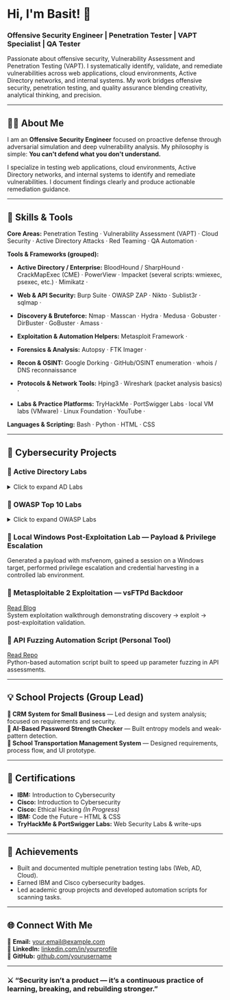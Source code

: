 # Hi, I'm Basit! 👋
### Offensive Security Engineer | Penetration Tester | VAPT Specialist | QA Tester

Passionate about offensive security, Vulnerability Assessment and Penetration Testing (VAPT). I systematically identify, validate, and remediate vulnerabilities across web applications, cloud environments, Active Directory networks, and internal systems. My work bridges offensive security, penetration testing, and quality assurance blending creativity, analytical thinking, and precision.

---

## 👨‍💻 About Me
I am an **Offensive Security Engineer** focused on proactive defense through adversarial simulation and deep vulnerability analysis. My philosophy is simple: **You can't defend what you don't understand.**

I specialize in testing web applications, cloud environments, Active Directory networks, and internal systems to identify and remediate vulnerabilities. I document findings clearly and produce actionable remediation guidance.

---

## 🧠 Skills & Tools
**Core Areas:** Penetration Testing · Vulnerability Assessment (VAPT) · Cloud Security · Active Directory Attacks · Red Teaming · QA Automation · 

**Tools & Frameworks (grouped):**

- **Active Directory / Enterprise:** BloodHound / SharpHound · CrackMapExec (CME) · PowerView · Impacket (several scripts: wmiexec, psexec, etc.) · Mimikatz · 

- **Web & API Security:** Burp Suite · OWASP ZAP · Nikto · Sublist3r · sqlmap · 

- **Discovery & Bruteforce:** Nmap · Masscan · Hydra · Medusa · Gobuster · DirBuster · GoBuster · Amass · 

- **Exploitation & Automation Helpers:** Metasploit Framework · 

- **Forensics & Analysis:** Autopsy · FTK Imager ·
  
- **Recon & OSINT:** Google Dorking · GitHub/OSINT enumeration · whois / DNS reconnaissance

- **Protocols & Network Tools:** Hping3 · Wireshark (packet analysis basics) · 

- **Labs & Practice Platforms:** TryHackMe · PortSwigger Labs · local VM labs (VMware) · Linux Foundation · YouTube ·

**Languages & Scripting:** Bash · Python · HTML · CSS

---

## 🧩 Cybersecurity Projects

### 🔹 Active Directory Labs
<details>
<summary>Click to expand AD Labs</summary>

1. **[SMB Relay Attack in AD Lab (Step-by-Step)](https://baskapella.blogspot.com/2025/10/smb-relay-attack-in-ad-lab-step-by-step.html)**  
   Examines SMB relay techniques in an AD environment, observable artifacts, and defenses to prevent relay-based authentication abuse.

2. **[IPv6 Attacks and LDAPS Relay (MITM6 + NTLMRelayX)](https://baskapella.blogspot.com/2025/10/ipv6-attacks-and-ldaps-relay-mitm6.html)**  
   Analyses IPv6-based relay methods and their effect on AD authentication, plus detection tips and mitigation strategies.

3. **[Active Directory Enumeration After Gaining Shell Access via WMIexec (Step-by-Step)](https://baskapella.blogspot.com/2025/10/active-directory-enumeration-after.html)**  
   Post-compromise enumeration checklist and BloodHound-driven mapping to highlight likely attack paths and weak configurations.

4. **[Active Directory Post-Compromise Lab – Using CrackMapExec, Hash Dumping, and Pass-the-Hash Authentication](https://baskapella.blogspot.com/2025/10/active-directory-post-compromise-lab.html)**  
   Lab walkthrough assessing credential exposure, lateral-movement indicators, and practical remediation recommendations.

5. **[Post-Exploitation: Token Impersonation Lab Report](https://baskapella.blogspot.com/2025/10/post-exploitation-token-impersonation.html)**  
   Analysis of token impersonation techniques, artifacts to monitor, and controls to reduce impersonation risk.

6. **[Kerberoasting Attack - Post exploitation attack](https://baskapella.blogspot.com/2025/10/kerberoasting-attack-post-exploitation.html)**  
   Explains the Kerberoasting threat model, common artifacts, detection opportunities, and hardening steps for service accounts.


</details>

### 🔹 OWASP Top 10 Labs
<details>
<summary>Click to expand OWASP Labs</summary>

1. **[Broken Access Control - GraphQL](https://your-blog-link-or-repo.com)**  
   Discovered administrative users through GraphQL introspection and privilege abuse.

2. **[SQL Injection Lab](https://your-blog-link-or-repo.com)**  
   Demonstrated blind and error-based SQLi with remediation steps.

3. **[XSS Lab](https://your-blog-link-or-repo.com)**  
   Reproduced DOM and reflected XSS vulnerabilities with mitigation.

4. **[Broken Authentication — Session Fixation](https://your-blog-link-or-repo.com)**  
   Demonstrated credential stuffing and session management weaknesses.

5. **[Insufficient Logging & Monitoring — Detection Playbook](https://your-blog-link-or-repo.com)**  
   Detection and alerting improvements for common web application attack patterns.

</details>

### 🔹 Local Windows Post‑Exploitation Lab — Payload & Privilege Escalation  
Generated a payload with msfvenom, gained a session on a Windows target, performed privilege escalation and credential harvesting in a controlled lab environment.

### 🔹 Metasploitable 2 Exploitation — vsFTPd Backdoor
[Read Blog](https://your-blog-link-or-repo.com)  
System exploitation walkthrough demonstrating discovery → exploit → post-exploitation validation.

### 🔹 API Fuzzing Automation Script (Personal Tool)
[Read Repo](https://your-repo-or-gist.com)  
Python-based automation script built to speed up parameter fuzzing in API assessments.

---

## 💡 School Projects (Group Lead)
**🔹 CRM System for Small Business** — Led design and system analysis; focused on requirements and security.  
**🔹 AI-Based Password Strength Checker** — Built entropy models and weak-pattern detection.  
**🔹 School Transportation Management System** — Designed requirements, process flow, and UI prototype.

---

## 🏅 Certifications
- **IBM:** Introduction to Cybersecurity  
- **Cisco:** Introduction to Cybersecurity  
- **Cisco:** Ethical Hacking *(In Progress)*  
- **IBM:** Code the Future – HTML & CSS  
- **TryHackMe & PortSwigger Labs:** Web Security Labs & write-ups

---

## 🚀 Achievements
- Built and documented multiple penetration testing labs (Web, AD, Cloud).  
- Earned IBM and Cisco cybersecurity badges.  
- Led academic group projects and developed automation scripts for scanning tasks.

---

## 🌐 Connect With Me
📧 **Email:** your.email@example.com  
💼 **LinkedIn:** [linkedin.com/in/yourprofile](https://linkedin.com/in/yourprofile)  
🧠 **GitHub:** [github.com/yourusername](https://github.com/yourusername)

---

### ⚔️ “Security isn’t a product — it’s a continuous practice of learning, breaking, and rebuilding stronger.”
